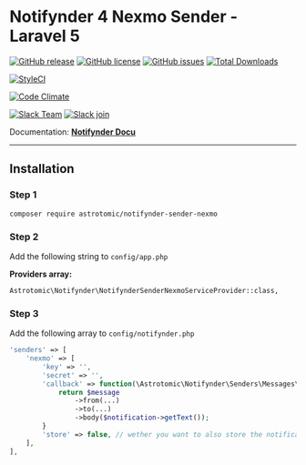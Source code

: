# Notifynder 4 Nexmo Sender - Laravel 5

[![GitHub release](https://img.shields.io/github/release/astrotomic/notifynder-sender-nexmo.svg?style=flat-square)](https://github.com/astrotomic/notifynder-sender-nexmo/releases)
[![GitHub license](https://img.shields.io/badge/license-MIT-blue.svg?style=flat-square)](https://raw.githubusercontent.com/astrotomic/notifynder-sender-nexmo/master/LICENSE)
[![GitHub issues](https://img.shields.io/github/issues/astrotomic/notifynder-sender-nexmo.svg?style=flat-square)](https://github.com/astrotomic/notifynder-sender-nexmo/issues)
[![Total Downloads](https://img.shields.io/packagist/dt/astrotomic/notifynder-sender-nexmo.svg?style=flat-square)](https://packagist.org/packages/astrotomic/notifynder-sender-nexmo)

[![StyleCI](https://styleci.io/repos/78859194/shield)](https://styleci.io/repos/78859194)

[![Code Climate](https://img.shields.io/codeclimate/github/Astrotomic/notifynder-sender-nexmo.svg?style=flat-square)](https://codeclimate.com/github/Astrotomic/notifynder-sender-nexmo)

[![Slack Team](https://img.shields.io/badge/slack-astrotomic-orange.svg?style=flat-square)](https://astrotomic.slack.com)
[![Slack join](https://img.shields.io/badge/slack-join-green.svg?style=social)](https://notifynder.signup.team)


Documentation: **[Notifynder Docu](http://notifynder.info)**

-----

## Installation

### Step 1

```
composer require astrotomic/notifynder-sender-nexmo
```

### Step 2

Add the following string to `config/app.php`

**Providers array:**

```
Astrotomic\Notifynder\NotifynderSenderNexmoServiceProvider::class,
```

### Step 3

Add the following array to `config/notifynder.php`

```php
'senders' => [
    'nexmo' => [
        'key' => '',
        'secret' => '',
        'callback' => function(\Astrotomic\Notifynder\Senders\Messages\SmsMessage $message, \Fenos\Notifynder\Models\Notification $notification) {
            return $message
                ->from(...)
                ->to(...)
                ->body($notification->getText());
        }
        'store' => false, // wether you want to also store the notifications in database
    ],
],
```